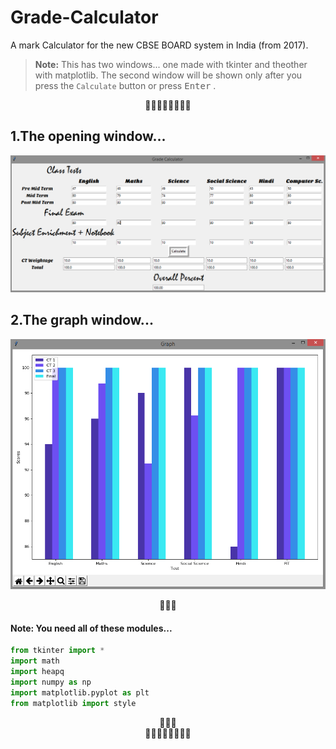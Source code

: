 # Grade-Calculator

A mark Calculator for the new CBSE BOARD system in India (from 2017).

> **Note:** This has two windows... one made with tkinter and theother with matplotlib. The second window will be shown only after you press the ```Calculate``` button or press <kbd>Enter</kbd> .

<div align="center">&#x1F34E;&#x1F34F;&#x1F34E;&#x1F34F;&#x1F34E;&#x1F34F;&#x1F34E;&#x1F34F;</div>

## 1.The opening window...
![](images/Screenshot2.png)


## 2.The graph window...
![](images/Screenshot1.png)

<div align="center">&#x1F4D7;&#x1F4D8;&#x1F4D9;</div>

#### Note: You need all of these modules...
```python
from tkinter import *
import math
import heapq
import numpy as np
import matplotlib.pyplot as plt
from matplotlib import style
```
<div align="center">&#x1F4D7;&#x1F4D8;&#x1F4D9;</div>
<div align="center">&#x1F34E;&#x1F34F;&#x1F34E;&#x1F34F;&#x1F34E;&#x1F34F;&#x1F34E;&#x1F34F;</div>
